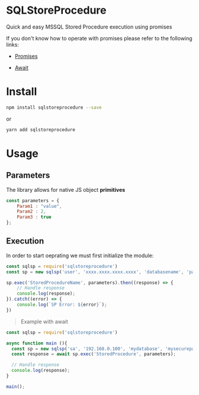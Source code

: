 # SQLStoreProcedure

Quick and easy MSSQL Stored Procedure execution using promises

If you don't know how to operate with promises please refer to the following links:

- [Promises](https://developer.mozilla.org/es/docs/Web/JavaScript/Referencia/Objetos_globales/Promise)

- [Await](https://developer.mozilla.org/es/docs/Web/JavaScript/Referencia/Operadores/await)

# Install

```bash
npm install sqlstoreprocedure --save
```

or

```bash
yarn add sqlstoreprocedure
```

# Usage

## Parameters

The library allows for native JS object **primitives**
```js
const parameters = {
    Param1 : "value",
    Param2 : 2,
    Param3 : true
};
```

## Execution

In order to start oeprating we must first initialize the module:

```js
const sqlsp = require('sqlstoreprocedure')
const sp = new sqlsp('user', 'xxxx.xxxx.xxxx.xxxx', 'databasename', 'password');

sp.exec('StoredProcedureName', parameters).then((response) => {
    // Handle response
    console.log(response);
}).catch((error) => {
    console.log(`SP Error: ${error}`);
})
```

> Example with await

```js
const sqlsp = require('sqlstoreprocedure')

async function main (){
  const sp = new sqlsp('sa', '192.168.0.100', 'mydatabase', 'mysecurepassword');
  const response = await sp.exec('StoredProcedure', parameters);

  // Handle response
  console.log(response);
}

main();
```

